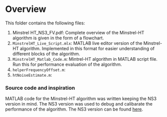# Overview
This folder contains the following files:
1. Minstrel HT_NS3_FV.pdf: Complete overview of the Minstrel-HT algorithm is given in the form of a flowchart.
1. `MinstrelHT_Live_Script.mlx`: MATLAB live editor version of the Minstrel-HT algorithm. Implemented in this format for easier understanding of different blocks of the algorithm. 
1. `MinstrelHT_Matlab_Code.m`: Mintrel-HT algorithm in MATLAB script file. Run this for performance evaluation of the algorithm.
1. `helperFrequencyOffset.m`:
1. `htNoiseEstimate.m`:
### Source code and inspiration

MATLAB code for the Minstrel-HT algorithm was written keeping the NS3 version in mind. The NS3 version was used to debug and calibarate the performance of the algorithm.
The NS3 version can be found [here](https://www.nsnam.org/doxygen/classns3_1_1_minstrel_ht_wifi_manager.html). 


   